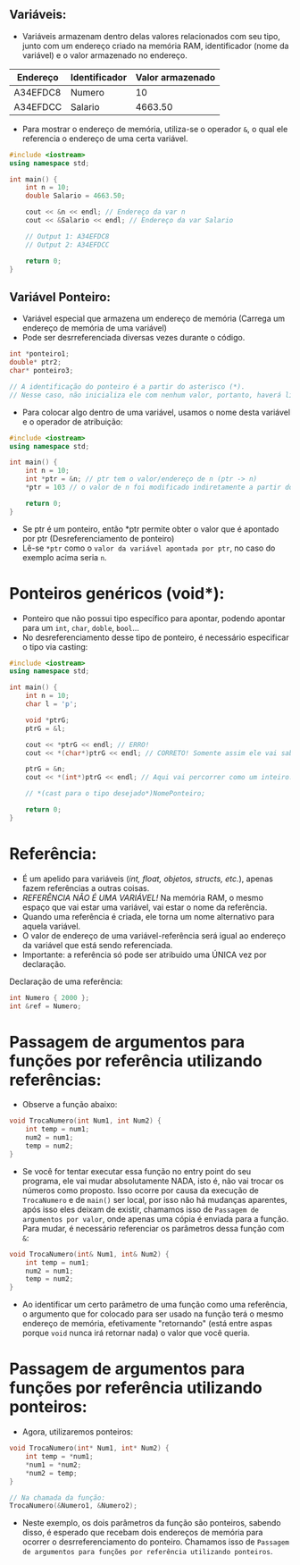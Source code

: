 ## Variáveis:
- Variáveis armazenam dentro delas valores relacionados com seu tipo, junto com um endereço criado na memória RAM, identificador (nome da variável) e o valor armazenado no endereço.

| Endereço | Identificador | Valor armazenado |
|------|-------|--------|
| A34EFDC8 | Numero | 10 |
| A34EFDCC | Salario | 4663.50 |

- Para mostrar o endereço de memória, utiliza-se o operador `&`, o qual ele referencia o endereço de uma certa variável.

```cpp
#include <iostream>
using namespace std;

int main() {
    int n = 10;
    double Salario = 4663.50;

    cout << &n << endl; // Endereço da var n
    cout << &Salario << endl; // Endereço da var Salario

    // Output 1: A34EFDC8
    // Output 2: A34EFDCC

    return 0;
}
```

## Variável Ponteiro:
- Variável especial que armazena um endereço de memória (Carrega um endereço de memória de uma variável)
- Pode ser desrreferenciada diversas vezes durante o código.

```cpp
int *ponteiro1;
double* ptr2;
char* ponteiro3;

// A identificação do ponteiro é a partir do asterisco (*).
// Nesse caso, não inicializa ele com nenhum valor, portanto, haverá lixo de memória. Para resolver isso, inicializamos o ponteiro com nulllptr (endereço zero).
```

- Para colocar algo dentro de uma variável, usamos o nome desta variável e o operador de atribuição:

```cpp
#include <iostream>
using namespace std;

int main() {
    int n = 10;
    int *ptr = &n; // ptr tem o valor/endereço de n (ptr -> n)
    *ptr = 103 // o valor de n foi modificado indiretamente a partir do ponteiro (10 -> 103)

    return 0;
}
```

- Se ptr é um ponteiro, então *ptr permite obter o valor que é apontado por ptr (Desreferenciamento de ponteiro)
- Lê-se `*ptr` como o `valor da variável apontada por ptr`, no caso do exemplo acima seria `n`.

# Ponteiros genéricos (void*): 
- Ponteiro que não possui tipo específico para apontar, podendo apontar para um `int`, `char`, `doble`, `bool`...
- No desreferenciamento desse tipo de ponteiro, é necessário especificar o tipo via casting:

```cpp
#include <iostream>
using namespace std;

int main() {
    int n = 10;
    char l = 'p';

    void *ptrG;
    ptrG = &l;

    cout << *ptrG << endl; // ERRO!
    cout << *(char*)ptrG << endl; // CORRETO! Somente assim ele vai saber quantos bytes ele precisa andar, dependendo do tipo. Isso se chama casting, uma conversão explícita.

    ptrG = &n;
    cout << *(int*)ptrG << endl; // Aqui vai percorrer como um inteiro.

    // *(cast para o tipo desejado*)NomePonteiro;

    return 0;
}
```

# Referência:
- É um apelido para variáveis (*int, float, objetos, structs, etc.*), apenas fazem referências a outras coisas.
- *REFERÊNCIA NÃO É UMA VARIÁVEL!* Na memória RAM, o mesmo espaço que vai estar uma variável, vai estar o nome da referência.
- Quando uma referência é criada, ele torna um nome alternativo para aquela variável.
- O valor de endereço de uma variável-referência será igual ao endereço da variável que está sendo referenciada.
- Importante: a referência só pode ser atribuido uma ÚNICA vez por declaração.

Declaração de uma referência:
```cpp
int Numero { 2000 };
int &ref = Numero;
```
# Passagem de argumentos para funções por referência utilizando referências:
- Observe a função abaixo:
```cpp
void TrocaNumero(int Num1, int Num2) {
    int temp = num1;
    num2 = num1;
    temp = num2;
}
```
- Se você for tentar executar essa função no entry point do seu programa, ele vai mudar absolutamente NADA, isto é, não vai trocar os números como proposto. Isso ocorre por causa da execução de `TrocaNumero` e de `main()` ser local, por isso não há mudanças aparentes, após isso eles deixam de existir, chamamos isso de `Passagem de argumentos por valor`, onde apenas uma cópia é enviada para a função. Para mudar, é necessário referenciar os parâmetros dessa função com `&`:
```cpp
void TrocaNumero(int& Num1, int& Num2) {
    int temp = num1;
    num2 = num1;
    temp = num2;
}
```
- Ao identificar um certo parâmetro de uma função como uma referência, o argumento que for colocado para ser usado na função terá o mesmo endereço de memória, efetivamente "retornando" (está entre aspas porque `void` nunca irá retornar nada) o valor que você queria.

# Passagem de argumentos para funções por referência utilizando ponteiros:
- Agora, utilizaremos ponteiros:
```cpp
void TrocaNumero(int* Num1, int* Num2) {
    int temp = *num1;
    *num1 = *num2;
    *num2 = temp;
}

// Na chamada da função:
TrocaNumero(&Numero1, &Numero2);
```
- Neste exemplo, os dois parâmetros da função são ponteiros, sabendo disso, é esperado que recebam dois endereços de memória para ocorrer o desrreferenciamento do ponteiro. Chamamos isso de `Passagem de argumentos para funções por referência utilizando ponteiros`.